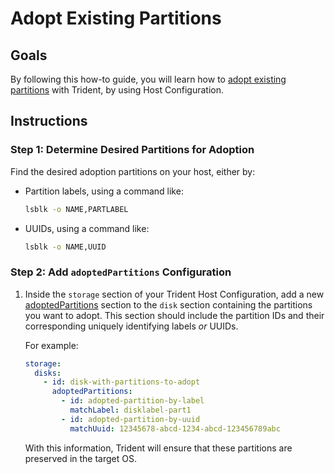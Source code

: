 
# Adopt Existing Partitions

## Goals

By following this how-to guide, you will learn how
to [adopt existing partitions](../Explanation/Partition-Adoption.md)
with Trident, by using Host Configuration.

## Instructions

### Step 1: Determine Desired Partitions for Adoption

Find the desired adoption partitions on your host, either by:

* Partition labels, using a command like:

    ``` bash
    lsblk -o NAME,PARTLABEL
    ```

* UUIDs, using a command like:

    ``` bash
    lsblk -o NAME,UUID
    ```

### Step 2: Add `adoptedPartitions` Configuration

1. Inside the `storage` section of your Trident Host Configuration,
   add a new [adoptedPartitions](../Reference/Host-Configuration/API-Reference/AdoptedPartition.md)
   section to the `disk` section containing the partitions you want
   to adopt. This section should include the partition IDs and their
   corresponding uniquely identifying labels _or_ UUIDs.

   For example:

   ```yaml
   storage:
     disks:
       - id: disk-with-partitions-to-adopt
         adoptedPartitions:
           - id: adopted-partition-by-label
             matchLabel: disklabel-part1
           - id: adopted-partition-by-uuid
             matchUuid: 12345678-abcd-1234-abcd-123456789abc
   ```

   With this information, Trident will ensure that these partitions are
   preserved in the target OS.

